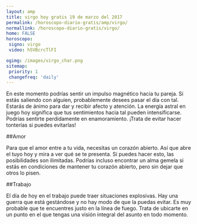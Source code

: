 ```yaml
---
layout: amp
title: virgo hoy gratis 19 de marzo del 2017 
permalink: /horoscopo-diario-gratis/amp/virgo/
normallink: /horoscopo-diario-gratis/virgo/
home: FALSE
horoscopo:
 signo: virgo
 video: h5VBcrcTlFI

ogimg: /images/virgo_char.png
sitemap:
 priority: 1
 changefreq: 'daily'
---
```



En este momento podrías sentir un impulso magnético hacia tu pareja. Si estás saliendo con alguien, probablemente desees pasar el día con tal. Estarás de ánimo para dar y recibir afecto y atención. La energía astral en juego hoy significa que tus sentimientos hacia tal pueden intensificarse. Podrías sentirte perdidamente en enamoramiento. ¡Trata de evitar hacer tonterías si puedes evitarlas!

##Amor

Para que el amor entre a tu vida, necesitas un corazón abierto. Así que abre el tuyo hoy y mira a ver qué se te presenta. Si puedes hacer esto, las posibilidades son ilimitadas. Podrías incluso encontrar un alma gemela si estás en condiciones de mantener tu corazón abierto, pero sin dejar que otros lo pisen.

##Trabajo

El día de hoy en el trabajo puede traer situaciones explosivas. Hay una guerra que está gestándose y no hay modo de que la puedas evitar. Es muy probable que te encuentres justo en la línea de fuego. Trata de ubicarte en un punto en el que tengas una visión integral del asunto en todo momento.